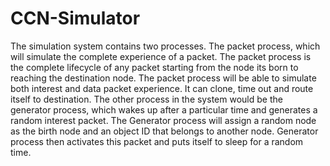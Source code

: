 CCN-Simulator
=============

The simulation system contains two processes. The packet process, which will simulate the complete experience of a packet. The packet process is the complete lifecycle of any packet starting from the node its born to reaching the destination node. The packet process will be able to simulate both interest and data packet experience. It can clone, time out and route itself to destination.   The other process in the system would be the generator process, which wakes up after a particular time and generates a random interest packet. The Generator process will assign a random node as the birth node and an object ID that belongs to another node. Generator process then activates this packet and puts itself to sleep for a random time. 